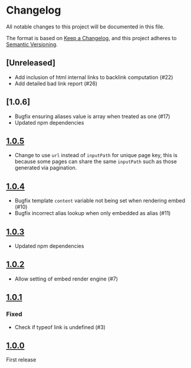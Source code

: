 # Changelog

All notable changes to this project will be documented in this file.

The format is based on [Keep a Changelog](https://keepachangelog.com/en/1.0.0/),
and this project adheres to [Semantic Versioning](https://semver.org/spec/v2.0.0.html).

## [Unreleased]

- Add inclusion of html internal links to backlink computation (#22)
- Add detailed bad link report (#26)

## [1.0.6]

- Bugfix ensuring aliases value is array when treated as one (#17)
- Updated npm dependencies

## [1.0.5]

- Change to use `url` instead of `inputPath` for unique page key, this is because some pages can share the same `inputPath` such as those generated via pagination.

## [1.0.4]

- Bugfix template `content` variable not being set when rendering embed (#10)
- Bugfix incorrect alias lookup when only embedded as alias (#11)

## [1.0.3]

- Updated npm dependencies

## [1.0.2]

- Allow setting of embed render engine (#7)

## [1.0.1]

### Fixed

- Check if typeof link is undefined (#3)

## [1.0.0]

First release

[1.0.0]: https://github.com/photogabble/eleventy-plugin-font-subsetting/releases/tag/v1.0.0
[1.0.1]: https://github.com/photogabble/eleventy-plugin-font-subsetting/releases/tag/v1.0.1
[1.0.2]: https://github.com/photogabble/eleventy-plugin-font-subsetting/releases/tag/v1.0.2
[1.0.3]: https://github.com/photogabble/eleventy-plugin-font-subsetting/releases/tag/v1.0.3
[1.0.4]: https://github.com/photogabble/eleventy-plugin-font-subsetting/releases/tag/v1.0.4
[1.0.5]: https://github.com/photogabble/eleventy-plugin-font-subsetting/releases/tag/v1.0.5
[1.0.5]: https://github.com/photogabble/eleventy-plugin-font-subsetting/releases/tag/v1.0.6
